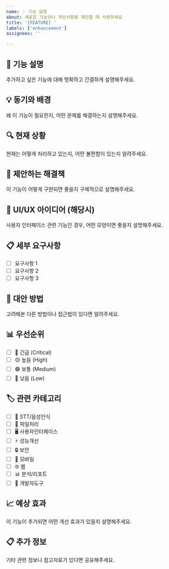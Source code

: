 ```yaml
---
name: ✨ 기능 요청
about: 새로운 기능이나 개선사항을 제안할 때 사용하세요
title: '[FEATURE] '
labels: ['enhancement']
assignees: ''

---
```


## 🎯 **기능 설명**
추가하고 싶은 기능에 대해 명확하고 간결하게 설명해주세요.

## 💡 **동기와 배경**
왜 이 기능이 필요한지, 어떤 문제를 해결하는지 설명해주세요.

## 🔍 **현재 상황**
현재는 어떻게 처리하고 있는지, 어떤 불편함이 있는지 알려주세요.

## 💭 **제안하는 해결책**
이 기능이 어떻게 구현되면 좋을지 구체적으로 설명해주세요.

## 🎨 **UI/UX 아이디어** (해당시)
사용자 인터페이스 관련 기능인 경우, 어떤 모양이면 좋을지 설명해주세요.

## 📋 **세부 요구사항**
- [ ] 요구사항 1
- [ ] 요구사항 2  
- [ ] 요구사항 3

## 🔄 **대안 방법**
고려해본 다른 방법이나 접근법이 있다면 알려주세요.

## 📊 **우선순위**
- [ ] 🔴 긴급 (Critical)
- [ ] 🟡 높음 (High)  
- [ ] 🟢 보통 (Medium)
- [ ] 🔵 낮음 (Low)

## 🏷️ **관련 카테고리**
- [ ] 🎤 STT/음성인식
- [ ] 📁 파일처리
- [ ] 🖥️ 사용자인터페이스
- [ ] ⚡ 성능개선
- [ ] 🔒 보안
- [ ] 📱 모바일
- [ ] 🌐 웹
- [ ] 📊 분석/리포트
- [ ] 🔧 개발자도구

## 📈 **예상 효과**
이 기능이 추가되면 어떤 개선 효과가 있을지 설명해주세요.

## 📋 **추가 정보**
기타 관련 정보나 참고자료가 있다면 공유해주세요.

